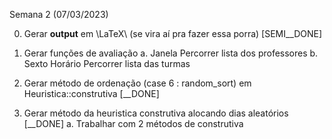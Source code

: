 Semana 2 (07/03/2023)

0. Gerar __output__ em \LaTeX\ (se vira aí pra fazer essa porra) [SEMI__DONE]

1. Gerar funções de avaliação
    a. Janela
        Percorrer lista dos professores
    b. Sexto Horário
        Percorrer lista das turmas

2. Gerar método de ordenação (case 6 : random_sort) em Heuristica::construtiva [__DONE]

3. Gerar método da heuristica construtiva alocando dias aleatórios [__DONE]
    a. Trabalhar com 2 métodos de construtiva